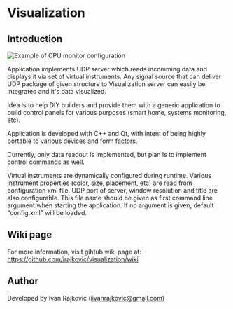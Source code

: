 # Visualization

## Introduction

<img src="https://raw.githubusercontent.com/wiki/irajkovic/visualization/images/cpu_monitor.png" alt="Example of CPU monitor configuration">

Application implements UDP server which reads incomming data and displays it
via set of virtual instruments. Any signal source that can deliver UDP package 
of given structure to Visualization server can easily be integrated and it's 
data visualized.

Idea is to help DIY builders and provide them with a generic application to build 
control panels for various purposes (smart home, systems monitoring, etc). 

Application is developed with C++ and Qt, with intent of being highly portable
to various devices and form factors.

Currently, only data readout is implemented, but plan is to implement control 
commands as well. 

Virtual instruments are dynamically configured during runtime. Various instrument 
properties (color, size, placement, etc) are read from configuration xml file. 
UDP port of server, window resolution and title are also configurable.
This file name should be given as first command line argument when starting the 
application. If no argument is given, default "config.xml" will be loaded.

## Wiki page

For more information, visit gihtub wiki page at:
https://github.com/irajkovic/visualization/wiki

## Author
Developed by Ivan Rajkovic (iivanrajkovic@gmail.com)







